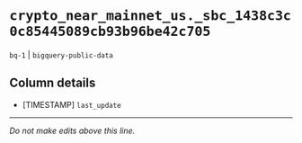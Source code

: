 # `crypto_near_mainnet_us._sbc_1438c3c0c85445089cb93b96be42c705`
`bq-1` | `bigquery-public-data`

## Column details
* [TIMESTAMP] `last_update`

-------------------------------------------------------------------------------
*Do not make edits above this line.*
